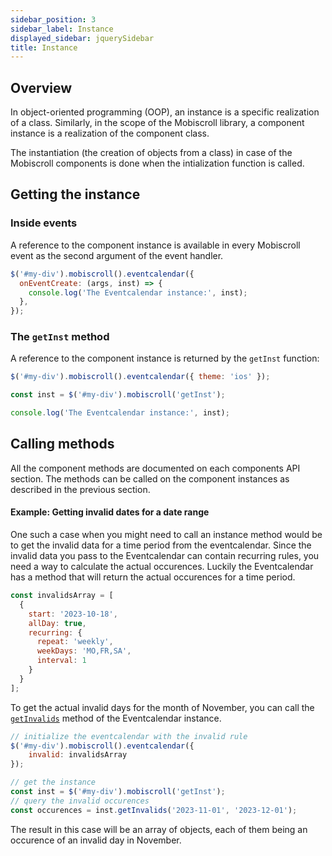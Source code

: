 ```yaml
---
sidebar_position: 3
sidebar_label: Instance
displayed_sidebar: jquerySidebar
title: Instance
---
```


## Overview

In object-oriented programming (OOP), an instance is a specific realization of a class. Similarly, in the scope
of the Mobiscroll library, a component instance is a realization of the component class.

The instantiation (the creation of objects from a class) in case of the Mobiscroll components is done when the intialization function is called.

## Getting the instance

### Inside events

A reference to the component instance is available in every Mobiscroll event as the second argument of the event handler.

```javascript
$('#my-div').mobiscroll().eventcalendar({
  onEventCreate: (args, inst) => {
    console.log('The Eventcalendar instance:', inst);
  },
});
```

### The `getInst` method

A reference to the component instance is returned by the `getInst` function:

```js
$('#my-div').mobiscroll().eventcalendar({ theme: 'ios' });

const inst = $('#my-div').mobiscroll('getInst');

console.log('The Eventcalendar instance:', inst);
```

## Calling methods

All the component methods are documented on each components API section. The methods can be called on the component instances as described in the previous section.

#### Example: Getting invalid dates for a date range

One such a case when you might need to call an instance method would be to get the invalid data for a time period from the eventcalendar. Since the invalid data you pass to the Eventcalendar can contain recurring rules, you need a way to calculate the actual occurences. Luckily the Eventcalendar has a method that will return the actual occurences for a time period.

```javascript title="Invalid rule that repeats on specific days"
const invalidsArray = [
  {
    start: '2023-10-18',
    allDay: true,
    recurring: {
      repeat: 'weekly',
      weekDays: 'MO,FR,SA',
      interval: 1
    }
  }
];
```

To get the actual invalid days for the month of November, you can call the [`getInvalids`](../eventcalendar/api#method-getInvalids) method of the Eventcalendar instance.

```javascript
// initialize the eventcalendar with the invalid rule
$('#my-div').mobiscroll().eventcalendar({
    invalid: invalidsArray
});

// get the instance
const inst = $('#my-div').mobiscroll('getInst');
// query the invalid occurences
const occurences = inst.getInvalids('2023-11-01', '2023-12-01');
```

The result in this case will be an array of objects, each of them being an occurence of an invalid day in November.
